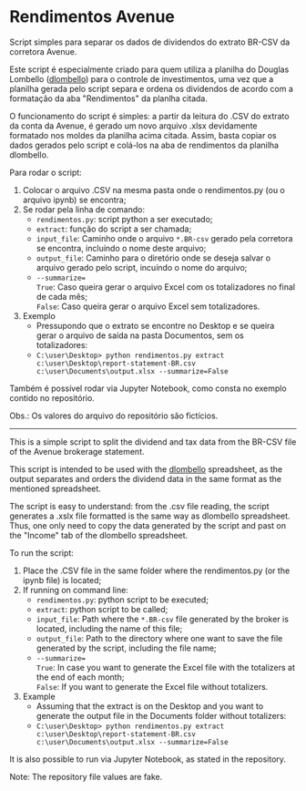 # Rendimentos Avenue
 Script simples para separar os dados de dividendos do extrato BR-CSV da corretora Avenue.

 Este script é especialmente criado para quem utiliza a planilha do Douglas Lombello ([dlombello](https://www.dlombelloplanilhas.com/)) para
 o controle de investimentos, uma vez que a planilha gerada pelo script separa e ordena os dividendos de acordo com a formatação da aba "Rendimentos"
 da planlha citada.

 O funcionamento do script é simples: a partir da leitura do .CSV do extrato da conta da Avenue, é gerado
 um novo arquivo .xlsx devidamente formatado nos moldes da planilha acima citada. Assim, basta copiar os
 dados gerados pelo script e colá-los na aba de rendimentos da planilha dlombello.

Para rodar o script:
 1. Colocar o arquivo .CSV na mesma pasta onde o rendimentos.py (ou o arquivo ipynb) se encontra;
 2. Se rodar pela linha de comando:
    - ```rendimentos.py```: script python a ser executado;
    - ```extract```: função do script a ser chamada;
    - ```input_file```: Caminho onde o arquivo ```*.BR-csv``` gerado pela corretora se encontra, incluíndo o nome deste arquivo;
    - ```output_file```: Caminho para o diretório onde se deseja salvar o arquivo gerado pelo script, incuíndo o nome do arquivo;
    - ```--summarize=``` \
      ```True```: Caso queira gerar o arquivo Excel com os totalizadores no final de cada mês; \
      ```False```: Caso queira gerar o arquivo Excel sem totalizadores.
 3. Exemplo
    - Pressupondo que o extrato se encontre no Desktop e se queira gerar o arquivo de saída na pasta Documentos, sem os totalizadores:
    - ```C:\user\Desktop> python rendimentos.py extract c:\user\Desktop\report-statement-BR.csv c:\user\Documents\output.xlsx --summarize=False```

Também é possível rodar via Jupyter Notebook, como consta no exemplo contido no repositório.

Obs.: Os valores do arquivo do repositório são fictícios.

---
This is a simple script to split the dividend and tax data from the BR-CSV file of the Avenue brokerage statement.

This script is intended to be used with the [dlombello](https://www.dlombelloplanilhas.com/) spreadsheet, as the output separates and orders the dividend
data in the same format as the mentioned spreadsheet.

The script is easy to understand: from the .csv file reading, the script generates a .xslx file formatted is the same 
way as dlombello spreadsheet. Thus, one only need to copy the data generated by the script and past on the "Income" tab 
of the dlombello spreadsheet.

To run the script:
 1. Place the .CSV file in the same folder where the rendimentos.py (or the ipynb file) is located;
 2. If running on command line:
     - ```rendimentos.py```: python script to be executed;
    - ```extract```: python script to be called;
    - ```input_file```: Path where the ```*.BR-csv``` file generated by the broker is located, including the name of this file;
    - ```output_file```: Path to the directory where one want to save the file generated by the script, including the file name;
    - ```--summarize=``` \
      ```True```: In case you want to generate the Excel file with the totalizers at the end of each month; \
      ```False```: If you want to generate the Excel file without totalizers.    
  3. Example
     - Assuming that the extract is on the Desktop and you want to generate the output file in the Documents folder without totalizers:
     - ```C:\user\Desktop> python rendimentos.py extract c:\user\Desktop\report-statement-BR.csv c:\user\Documents\output.xlsx --summarize=False```
 
It is also possible to run via Jupyter Notebook, as stated in the repository.

Note: The repository file values are fake.
